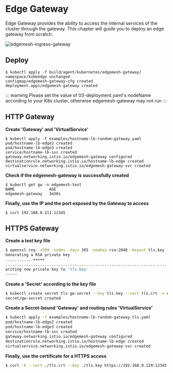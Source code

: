 # Edge Gateway

Edge Gateway provides the ability to access the internal services of the cluster through the gateway. This chapter will guide you to deploy an edge gateway from scratch.

![edgemesh-ingress-gateway](/images/guide/em-ig.png)

## Deploy

```shell
$ kubectl apply -f build/agent/kubernetes/edgemesh-gateway/
namespace/kubeedge unchanged
configmap/edgemesh-gateway-cfg created
deployment.apps/edgemesh-gateway created
```

::: warning
Please set the value of 03-deployment.yaml's nodeName according to your K8s cluster, otherwise edgemesh-gateway may not run
:::


## HTTP Gateway

**Create 'Gateway' and 'VirtualService'**

```shell
$ kubectl apply -f examples/hostname-lb-random-gateway.yaml
pod/hostname-lb-edge2 created
pod/hostname-lb-edge3 created
service/hostname-lb-svc created
gateway.networking.istio.io/edgemesh-gateway configured
destinationrule.networking.istio.io/hostname-lb-edge created
virtualservice.networking.istio.io/edgemesh-gateway-svc created
```

**Check if the edgemesh-gateway is successfully created**

```shell
$ kubectl get gw -n edgemesh-test
NAME               AGE
edgemesh-gateway   3m30s
```

**Finally, use the IP and the port exposed by the Gateway to access**

```shell
$ curl 192.168.0.211:12345
```

## HTTPS Gateway

**Create a test key file**

```bash
$ openssl req -x509 -nodes -days 365 -newkey rsa:2048 -keyout tls.key -out tls.crt -subj "/CN=kubeedge.io"
Generating a RSA private key
............+++++
.......................................................................................+++++
writing new private key to 'tls.key'
-----
```

**Create a 'Secret' according to the key file**

```bash
$ kubectl create secret tls gw-secret --key tls.key --cert tls.crt -n edgemesh-test
secret/gw-secret created
```

**Create a Secret-bound 'Gateway' and routing rules 'VirtualService'**

```bash
$ kubectl apply -f examples/hostname-lb-random-gateway-tls.yaml
pod/hostname-lb-edge2 created
pod/hostname-lb-edge3 created
service/hostname-lb-svc created
gateway.networking.istio.io/edgemesh-gateway configured
destinationrule.networking.istio.io/hostname-lb-edge created
virtualservice.networking.istio.io/edgemesh-gateway-svc created
```

**Finally, use the certificate for a HTTPS access**

```bash
$ curl -k --cert ./tls.crt --key ./tls.key https://192.168.0.129:12345
```
